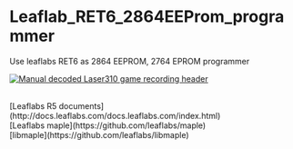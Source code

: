 # Leaflab_RET6_2864EEProm_programmer
Use leaflabs RET6 as 2864 EEPROM, 2764 EPROM programmer

[![Manual decoded Laser310 game recording header](https://raw.githubusercontent.com/yuanb/Leaflabs_RET6_2864EEProm_programmer/master/images/IMG_2249.jpg)](https://raw.githubusercontent.com/yuanb/Leaflabs_RET6_2864EEProm_programmer/master/images/IMG_2249.jpg)

<br />
[Leaflabs R5 documents](http://docs.leaflabs.com/docs.leaflabs.com/index.html) <br />
[Leaflabs maple](https://github.com/leaflabs/maple) <br />
[libmaple](https://github.com/leaflabs/libmaple)<br />
